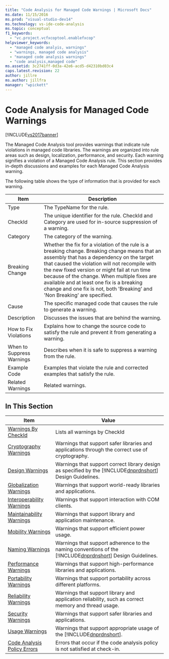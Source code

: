 ```yaml
---
title: "Code Analysis for Managed Code Warnings | Microsoft Docs"
ms.date: 11/15/2016
ms.prod: "visual-studio-dev14"
ms.technology: vs-ide-code-analysis
ms.topic: conceptual
f1_keywords:
  - "vc.project.vcfxcoptool.enablefxcop"
helpviewer_keywords:
  - "managed code analyis, warnings"
  - "warnings, managed code analysis"
  - "managed code analysis warnings"
  - "code analysis,managed code"
ms.assetid: 3c2741ff-0d3a-42e6-acd5-d42310bd03c4
caps.latest.revision: 22
author: jillre
ms.author: jillfra
manager: "wpickett"
---
```

# Code Analysis for Managed Code Warnings
[!INCLUDE[vs2017banner](../includes/vs2017banner.md)]

The Managed Code Analysis tool provides warnings that indicate rule violations in managed code libraries. The warnings are organized into rule areas such as design, localization, performance, and security. Each warning signifies a violation of a Managed Code Analysis rule. This section provides in-depth discussions and examples for each Managed Code Analysis warning.

 The following table shows the type of information that is provided for each warning.

|Item|Description|
|----------|-----------------|
|Type|The TypeName for the rule.|
|CheckId|The unique identifier for the rule. CheckId and Category are used for in-source suppression of a warning.|
|Category|The category of the warning.|
|Breaking Change|Whether the fix for a violation of the rule is a breaking change. Breaking change means that an assembly that has a dependency on the target that caused the violation will not recompile with the new fixed version or might fail at run time because of the change. When multiple fixes are available and at least one fix is a breaking change and one fix is not, both 'Breaking' and 'Non Breaking' are specified.|
|Cause|The specific managed code that causes the rule to generate a warning.|
|Description|Discusses the issues that are behind the warning.|
|How to Fix Violations|Explains how to change the source code to satisfy the rule and prevent it from generating a warning.|
|When to Suppress Warnings|Describes when it is safe to suppress a warning from the rule.|
|Example Code|Examples that violate the rule and corrected examples that satisfy the rule.|
|Related Warnings|Related warnings.|

## In This Section

|Item|Value|
|-|-|
|[Warnings By CheckId](../code-quality/code-analysis-warnings-for-managed-code-by-checkid.md)|Lists all warnings by CheckId|
|[Cryptography Warnings](../code-quality/cryptography-warnings.md)|Warnings that support safer libraries and applications through the correct use of cryptography.|
|[Design Warnings](../code-quality/design-warnings.md)|Warnings that support correct library design as specified by the [!INCLUDE[dnprdnshort](../includes/dnprdnshort-md.md)] Design Guidelines.|
|[Globalization Warnings](../code-quality/globalization-warnings.md)|Warnings that support world-ready libraries and applications.|
|[Interoperability Warnings](../code-quality/interoperability-warnings.md)|Warnings that support interaction with COM clients.|
|[Maintainability Warnings](../code-quality/maintainability-warnings.md)|Warnings that support library and application maintenance.|
|[Mobility Warnings](../code-quality/mobility-warnings.md)|Warnings that support efficient power usage.|
|[Naming Warnings](../code-quality/naming-warnings.md)|Warnings that support adherence to the naming conventions of the [!INCLUDE[dnprdnshort](../includes/dnprdnshort-md.md)] Design Guidelines.|
|[Performance Warnings](../code-quality/performance-warnings.md)|Warnings that support high-performance libraries and applications.|
|[Portability Warnings](../code-quality/portability-warnings.md)|Warnings that support portability across different platforms.|
|[Reliability Warnings](../code-quality/reliability-warnings.md)|Warnings that support library and application reliability, such as correct memory and thread usage.|
|[Security Warnings](../code-quality/security-warnings.md)|Warnings that support safer libraries and applications.|
|[Usage Warnings](../code-quality/usage-warnings.md)|Warnings that support appropriate usage of the [!INCLUDE[dnprdnshort](../includes/dnprdnshort-md.md)].|
|[Code Analysis Policy Errors](../code-quality/code-analysis-policy-errors.md)|Errors that occur if the code analysis policy is not satisfied at check-in.|
